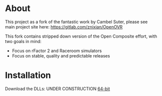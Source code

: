 # About
This project as a fork of the fantastic work by Cambel Suter, please see main project site here: https://gitlab.com/znixian/OpenOVR

This fork contains stripped down version of the Open Composite effort, with two goals in mind: 

* Focus on rFactor 2 and Raceroom simulators
* Focus on stable, quality and predictable releases

# Installation

Download the DLLs:
UNDER CONSTRUCTION
[64-bit](https://ci.appveyor.com/api/projects/TheIronWolfModding/openovr/artifacts/x64/openvr_api.dll?branch=master&job=Platform%3A+x64&pr=false)
